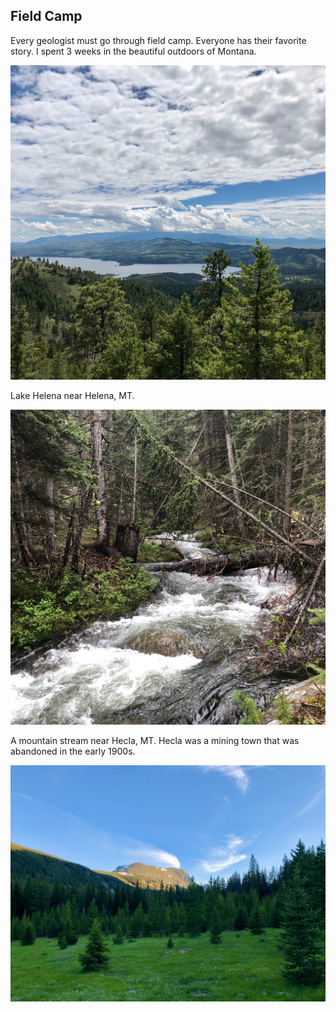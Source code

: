 ## Field Camp

Every geologist must go through field camp. Everyone has their favorite story. I spent 3 weeks in the beautiful outdoors
 of Montana.

<img src="images/montana/lake_near_helena.JPG?raw=true"/>

Lake Helena near Helena, MT.

<img src="images/montana/heckla_river.JPG?raw=true"/>

A mountain stream near Hecla, MT. Hecla was a mining town that was abandoned in the early 1900s.

<img src="images/montana/meadow.jpeg?raw=true"/>

